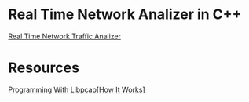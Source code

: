 # Real Time Network Analizer in C++

[Real Time Network Traffic Analizer](https://www.slideshare.net/AlexMoskvin/realtime-traffic-analyser)




# Resources

 [Programming With Libpcap[How It Works]](https://web.archive.org/web/20191223043917/http://recursos.aldabaknocking.com/libpcapHakin9LuisMartinGarcia.pdf)
